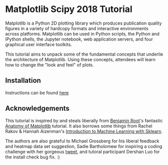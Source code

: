 # Matplotlib Scipy 2018 Tutorial
Matplotlib is a Python 2D plotting library which produces publication quality figures in a variety of hardcopy formats and interactive environments across platforms. Matplotlib can be used in Python scripts, the Python and IPython shells, the Jupyter notebook, web application servers, and four graphical user interface toolkits.

This tutorial aims to unpack some of the fundamental concepts that underlie the architecture of Matplotlib. Using these concepts, attendees will learn how to change the "look and feel" of plots.


## Installation
Instructions can be found [here](installation.md)

## Acknowledgements

This tutorial is inspired by and steals liberally from [Benjamin Root](https://github.com/WeatherGod)'s fantastic [Anatomy of Matplotlib](https://github.com/matplotlib/AnatomyOfMatplotlib) tutorial. It also borrows some things from Rachel Rakov & Hannah Aizenman's [Introduction to Machine Learning with Sklearn](https://github.com/DHRI-Curriculum/machine-learning). 

The authors are also grateful to Michael Grossberg for his liberal feedback and heatmap data set suggestion, Sadie Bartholomew for inspiring a coding challenge with her gorgeous [tweet](https://twitter.com/sadie_lb/status/1145385648532205568), and tutoral participant Dershan Luo for the install check bug fix. :)
